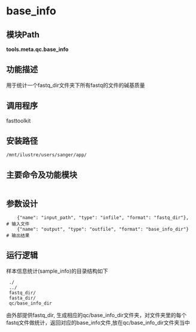base_info
==========================

模块Path
-----------

**tools.meta.qc.base_info**

功能描述
-----------------------------------

用于统计一个fastq_dir文件夹下所有fastq的文件的碱基质量

调用程序
-----------------------------------

fasttoolkit

安装路径
-----------------------------------

`/mnt/ilustre/users/sanger/app/`



主要命令及功能模块
-----------------------------------

```

```

参数设计
-----------------------------------

```
    {"name": "input_path", "type": "infile", "format": "fastq_dir"},  # 输入文件
    {"name": "output", "type": "outfile", "format": "base_info_dir"}  # 输出结果
```

运行逻辑
-----------------------------------

样本信息统计(sample_info)的目录结构如下

```
 ./
 ../
 fastq_dir/
 fasta_dir/
 qc/base_info_dir
```

由外部提供fastq_dir, 生成相应的qc/base_info_dir文件夹，对文件夹里的每个fastq文件做统计，返回对应的base_info文件,放在qc/base_info_dir文件夹当中
